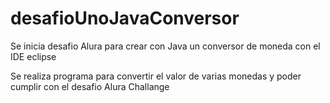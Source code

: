 # desafioUnoJavaConversor
Se inicia desafio Alura para crear con Java un conversor de moneda con el IDE eclipse 


Se realiza programa para convertir el valor de varias monedas y poder cumplir con el desafio Alura Challange

